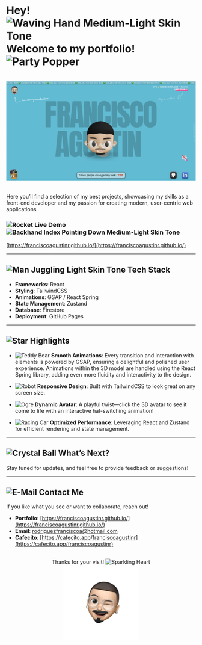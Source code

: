 # Hey! <img src="https://raw.githubusercontent.com/Tarikul-Islam-Anik/Animated-Fluent-Emojis/master/Emojis/Hand%20gestures/Waving%20Hand%20Medium-Light%20Skin%20Tone.png" alt="Waving Hand Medium-Light Skin Tone" width="40" height="40" /> Welcome to my portfolio! <img src="https://raw.githubusercontent.com/Tarikul-Islam-Anik/Animated-Fluent-Emojis/master/Emojis/Activities/Party%20Popper.png" alt="Party Popper" width="40" height="40" />

<br/>

<div align="center">
  <img src="https://github.com/franciscoagustinr/franciscoagustinr.github.io/blob/main/assets/francisco-portfolio-preview.png" alt="Francisco Agustin Portfolio Preview">
  <br/>
</div>
<br/>

Here you’ll find a selection of my best projects, showcasing my skills as a front-end developer and my passion for creating modern, user-centric web applications.

### <img valign='bottom' src="https://raw.githubusercontent.com/Tarikul-Islam-Anik/Animated-Fluent-Emojis/master/Emojis/Travel%20and%20places/Rocket.png" alt="Rocket" width="30" height="30" /> **Live Demo <img src="https://raw.githubusercontent.com/Tarikul-Islam-Anik/Animated-Fluent-Emojis/master/Emojis/Hand%20gestures/Backhand%20Index%20Pointing%20Down%20Medium-Light%20Skin%20Tone.png" alt="Backhand Index Pointing Down Medium-Light Skin Tone" width="30" height="30" />**

[https://franciscoagustinr.github.io/](https://franciscoagustinr.github.io/)

---

## <img valign='bottom' src="https://raw.githubusercontent.com/Tarikul-Islam-Anik/Animated-Fluent-Emojis/master/Emojis/People%20with%20activities/Man%20Juggling%20Light%20Skin%20Tone.png" alt="Man Juggling Light Skin Tone" width="30" height="30" /> **Tech Stack**

- **Frameworks**: React
- **Styling**: TailwindCSS
- **Animations**: GSAP / React Spring
- **State Management**: Zustand
- **Database**: Firestore
- **Deployment**: GitHub Pages

---

## <img valign='bottom' src="https://raw.githubusercontent.com/Tarikul-Islam-Anik/Animated-Fluent-Emojis/master/Emojis/Travel%20and%20places/Star.png" alt="Star" width="30" height="30" /> Highlights

- <img valign='bottom' src="https://raw.githubusercontent.com/Tarikul-Islam-Anik/Animated-Fluent-Emojis/master/Emojis/Activities/Teddy%20Bear.png" alt="Teddy Bear" width="25" height="25" /> **Smooth Animations**: Every transition and interaction with elements is powered by GSAP, ensuring a delightful and polished user experience. Animations within the 3D model are handled using the React Spring library, adding even more fluidity and interactivity to the design.

- <img valign='bottom' src="https://raw.githubusercontent.com/Tarikul-Islam-Anik/Animated-Fluent-Emojis/master/Emojis/Smilies/Robot.png" alt="Robot" width="25" height="25" /> **Responsive Design**: Built with TailwindCSS to look great on any screen size.

- <img valign='bottom' src="https://raw.githubusercontent.com/Tarikul-Islam-Anik/Animated-Fluent-Emojis/master/Emojis/Smilies/Ogre.png" alt="Ogre" width="25" height="25" /> **Dynamic Avatar**: A playful twist—click the 3D avatar to see it come to life with an interactive hat-switching animation!

- <img valign='bottom' src="https://raw.githubusercontent.com/Tarikul-Islam-Anik/Animated-Fluent-Emojis/master/Emojis/Travel%20and%20places/Racing%20Car.png" alt="Racing Car" width="25" height="25" /> **Optimized Performance**: Leveraging React and Zustand for efficient rendering and state management.

---

## <img valign='bottom' src="https://raw.githubusercontent.com/Tarikul-Islam-Anik/Animated-Fluent-Emojis/master/Emojis/Activities/Crystal%20Ball.png" alt="Crystal Ball" width="30" height="30" /> **What’s Next?**

Stay tuned for updates, and feel free to provide feedback or suggestions!

---

## <img valign='bottom' src="https://raw.githubusercontent.com/Tarikul-Islam-Anik/Animated-Fluent-Emojis/master/Emojis/Objects/E-Mail.png" alt="E-Mail" width="30" height="30" /> **Contact Me**

If you like what you see or want to collaborate, reach out!

- **Portfolio**: [https://franciscoagustinr.github.io/](https://franciscoagustinr.github.io/)
- **Email**: [rodriguezfranciscoa@hotmail.com](mailto:rodriguezfranciscoa@hotmail.com)
- **Cafecito**: [https://cafecito.app/franciscoagustinr](https://cafecito.app/franciscoagustinr)
  <br/>
  <br/>

<div align="center">
  Thanks for your visit! <img valign='bottom' src="https://raw.githubusercontent.com/Tarikul-Islam-Anik/Animated-Fluent-Emojis/master/Emojis/Smilies/Sparkling%20Heart.png" alt="Sparkling Heart" width="25" height="25" />
  <br/>
  <img src="https://github.com/franciscoagustinr/franciscoagustinr.github.io/blob/main/assets/francisco-fun-photo-BhdS0O4o.png" alt="Francisco" width='200'>
</div>
